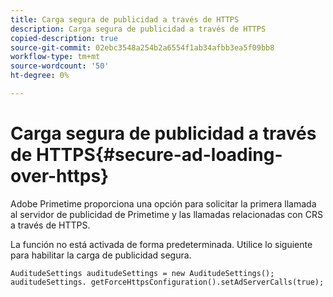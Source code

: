 ```yaml
---
title: Carga segura de publicidad a través de HTTPS
description: Carga segura de publicidad a través de HTTPS
copied-description: true
source-git-commit: 02ebc3548a254b2a6554f1ab34afbb3ea5f09bb8
workflow-type: tm+mt
source-wordcount: '50'
ht-degree: 0%

---
```


# Carga segura de publicidad a través de HTTPS{#secure-ad-loading-over-https}

Adobe Primetime proporciona una opción para solicitar la primera llamada al servidor de publicidad de Primetime y las llamadas relacionadas con CRS a través de HTTPS.

La función no está activada de forma predeterminada. Utilice lo siguiente para habilitar la carga de publicidad segura.

```
AuditudeSettings auditudeSettings = new AuditudeSettings(); 
auditudeSettings. getForceHttpsConfiguration().setAdServerCalls(true);
```
